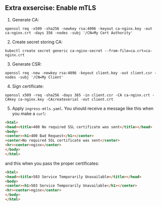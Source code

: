 ## Extra exsercise: Enable mTLS

1. Generate CA:

```shell
openssl req -x509 -sha256 -newkey rsa:4096 -keyout ca-nginx.key -out ca-nginx.crt -days 356 -nodes -subj '/CN=My Cert Authority'
```

2. Create secret storing CA:

```shell
kubectl create secret generic ca-nginx-secret --from-file=ca.crt=ca-nginx.crt
```

3. Generate CSR:

```shell
openssl req -new -newkey rsa:4096 -keyout client.key -out client.csr -nodes -subj '/CN=My Client'
```

4. Sign certificate:

```shell
openssl x509 -req -sha256 -days 365 -in client.csr -CA ca-nginx.crt -CAkey ca-nginx.key -CAcreateserial -out client.crt
```

5. Apply `ingress-mtls.yaml`. You should receive a message like this when you make a `curl`:

```html
<html>
<head><title>400 No required SSL certificate was sent</title></head>
<body>
<center><h1>400 Bad Request</h1></center>
<center>No required SSL certificate was sent</center>
<hr><center>nginx</center>
</body>
</html>
```

and this when you pass the proper certificates:

```html
<html>
<head><title>503 Service Temporarily Unavailable</title></head>
<body>
<center><h1>503 Service Temporarily Unavailable</h1></center>
<hr><center>nginx</center>
</body>
</html>
```